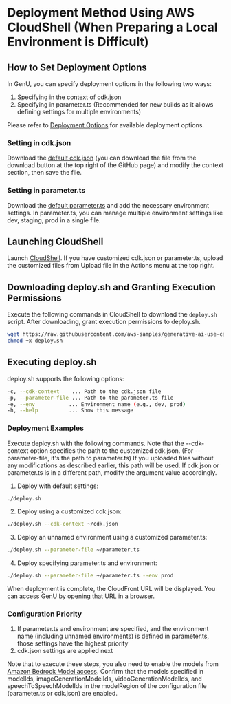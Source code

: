 # Deployment Method Using AWS CloudShell (When Preparing a Local Environment is Difficult)

## How to Set Deployment Options

In GenU, you can specify deployment options in the following two ways:

1. Specifying in the context of cdk.json
2. Specifying in parameter.ts (Recommended for new builds as it allows defining settings for multiple environments)

Please refer to [Deployment Options](./DEPLOY_OPTION.md) for available deployment options.

### Setting in cdk.json

Download the [default cdk.json](/packages/cdk/cdk.json) (you can download the file from the download button at the top right of the GitHub page) and modify the context section, then save the file.

### Setting in parameter.ts

Download the [default parameter.ts](/packages/cdk/parameter.ts) and add the necessary environment settings. In parameter.ts, you can manage multiple environment settings like dev, staging, prod in a single file.

## Launching CloudShell

Launch [CloudShell](https://console.aws.amazon.com/cloudshell/home).
If you have customized cdk.json or parameter.ts, upload the customized files from Upload file in the Actions menu at the top right.

## Downloading deploy.sh and Granting Execution Permissions

Execute the following commands in CloudShell to download the `deploy.sh` script.
After downloading, grant execution permissions to deploy.sh.

```bash
wget https://raw.githubusercontent.com/aws-samples/generative-ai-use-cases/refs/heads/main/deploy.sh -O deploy.sh
chmod +x deploy.sh
```

## Executing deploy.sh

deploy.sh supports the following options:

```bash
-c, --cdk-context    ... Path to the cdk.json file
-p, --parameter-file ... Path to the parameter.ts file
-e, --env           ... Environment name (e.g., dev, prod)
-h, --help          ... Show this message
```

### Deployment Examples

Execute deploy.sh with the following commands. Note that the --cdk-context option specifies the path to the customized cdk.json. (For --parameter-file, it's the path to parameter.ts) If you uploaded files without any modifications as described earlier, this path will be used. If cdk.json or parameter.ts is in a different path, modify the argument value accordingly.

1. Deploy with default settings:

```bash
./deploy.sh
```

2. Deploy using a customized cdk.json:

```bash
./deploy.sh --cdk-context ~/cdk.json
```

3. Deploy an unnamed environment using a customized parameter.ts:

```bash
./deploy.sh --parameter-file ~/parameter.ts
```

4. Deploy specifying parameter.ts and environment:

```bash
./deploy.sh --parameter-file ~/parameter.ts --env prod
```

When deployment is complete, the CloudFront URL will be displayed. You can access GenU by opening that URL in a browser.

### Configuration Priority

1. If parameter.ts and environment are specified, and the environment name (including unnamed environments) is defined in parameter.ts, those settings have the highest priority
2. cdk.json settings are applied next

Note that to execute these steps, you also need to enable the models from [Amazon Bedrock Model access](https://console.aws.amazon.com/bedrock/home#/modelaccess).
Confirm that the models specified in modelIds, imageGenerationModelIds, videoGenerationModelIds, and speechToSpeechModelIds in the modelRegion of the configuration file (parameter.ts or cdk.json) are enabled.
